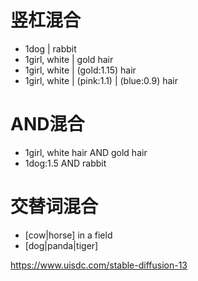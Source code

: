 # 竖杠混合

- 1dog | rabbit
- 1girl, white | gold hair
- 1girl, white | (gold:1.15) hair
- 1girl, white | (pink:1.1) | (blue:0.9) hair

# AND混合
- 1girl, white hair AND gold hair
- 1dog:1.5 AND rabbit
  
# 交替词混合
- [cow|horse] in a field
- [dog|panda|tiger]

https://www.uisdc.com/stable-diffusion-13
